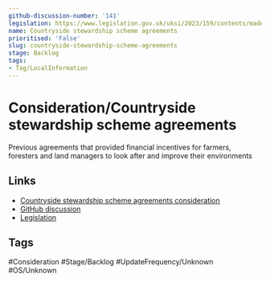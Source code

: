```yaml
---
github-discussion-number: '141'
legislation: https://www.legislation.gov.uk/uksi/2023/159/contents/made
name: Countryside stewardship scheme agreements
prioritised: 'False'
slug: countryside-stewardship-scheme-agreements
stage: Backlog
tags:
- Tag/LocalInformation
---
```


# Consideration/Countryside stewardship scheme agreements

Previous agreements that provided financial incentives for farmers, foresters and land managers to look after and improve their environments

## Links

* [Countryside stewardship scheme agreements consideration](https://design.planning.data.gov.uk/planning-consideration/countryside-stewardship-scheme-agreements)
* [GitHub discussion](https://github.com/digital-land/data-standards-backlog/discussions/141)
* [Legislation](https://www.legislation.gov.uk/uksi/2023/159/contents/made)

## Tags

#Consideration #Stage/Backlog #UpdateFrequency/Unknown #OS/Unknown